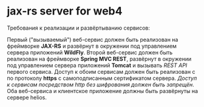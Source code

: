 # jax-rs server for web4
Требования к реализации и развёртыванию сервисов:

Первый ("вызываемый") веб-сервис должен быть реализован на фреймворке **JAX-RS** и развёрнут в окружении под управлением сервера приложений **WildFly**.
Второй веб-сервис должен быть реализован на фреймворке **Spring MVC REST**, развёрнут в окружении под управлением сервера приложений **Tomcat** и вызывать *REST API* первого сервиса.
Доступ к обоим сервисам должен быть реализован с по протоколу **https** с самоподписанным сертификатом сервера. *Доступ к сервисам посредством http без шифрования должен быть запрещён*.
Оба веб-сервиса и клиентское приложение должны быть развёрнуты на сервере helios.
